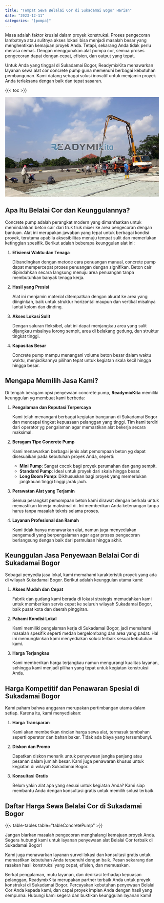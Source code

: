 ```yaml
---
title: "Tempat Sewa Belalai Cor di Sukadamai Bogor Harian"
date: "2023-12-11"
categories: "[pompa]"
---
```


Masa adalah faktor krusial dalam proyek konstruksi. Proses pengecoran lambatnya atau sulitnya akses lokasi bisa menjadi masalah besar yang menghentikan kemajuan proyek Anda. Tetapi, sekarang Anda tidak perlu merasa cemas. Dengan menggunakan alat pompa cor, semua proses pengecoran dapat dengan cepat, efisien, dan output yang tepat.

Untuk Anda yang tinggal di Sukadamai Bogor, ReadymixKita menawarkan layanan sewa alat cor concrete pump guna memenuhi berbagai kebutuhan pembangunan. Kami datang sebagai solusi inovatif untuk menjamin proyek Anda terlaksana dengan baik dan tepat sasaran.

{{< toc >}}

![Tempat Sewa Belalai Cor di Sukadamai Bogor Harian](/images/pompa/sewa-pompa-11.jpg)

## Apa Itu Belalai Cor dan Keunggulannya?

Concrete pump adalah perangkat modern yang dimanfaatkan untuk memindahkan beton cair dari truk truk mixer ke area pengecoran dengan bantuan. Alat ini merupakan jawaban yang tepat untuk berbagai kondisi proyek, terutama apabila aksesibilitas menuju tempat sulit dan memerlukan ketinggian spesifik. Berikut adalah beberapa keunggulan alat ini:

1. **Efisiensi Waktu dan Tenaga**

   Dibandingkan dengan metode cara penuangan manual, concrete pump dapat mempercepat proses penuangan dengan signifikan. Beton cair dipindahkan secara langsung menuju area penuangan tanpa membutuhkan banyak tenaga kerja.

2. **Hasil yang Presisi**

   Alat ini menjamin material ditempatkan dengan akurat ke area yang diinginkan, baik untuk struktur horizontal maupun dan vertikal misalnya lantai kolom dan dinding.

3. **Akses Lokasi Sulit**

   Dengan saluran fleksibel, alat ini dapat menjangkau area yang sulit dijangkau misalnya lorong sempit, area di belakang gedung, dan struktur tingkat tinggi.

4. **Kapasitas Besar**

   Concrete pump mampu menangani volume beton besar dalam waktu waktu, menjadikannya pilihan tepat untuk kegiatan skala kecil hingga hingga besar.

## Mengapa Memilih Jasa Kami?

Di tengah beragam opsi penyewaan concrete pump, **ReadymixKita** memiliki keunggulan yg membuat kami berbeda:

1. **Pengalaman dan Reputasi Terpercaya**

   Kami telah menangani berbagai kegiatan bangunan di Sukadamai Bogor dan mencapai tingkat kepuasaan pelanggan yang tinggi. Tim kami terdiri dari operator yg pengalaman agar memastikan alat bekerja secara maksimal.

2. **Beragam Tipe Concrete Pump**

   Kami menawarkan berbagai jenis alat pemompaan beton yg dapat disesuaikan pada kebutuhan proyek Anda, seperti:
   - **Mini Pump**: Sangat cocok bagi proyek perumahan dan gang sempit.
   - **Standard Pump**: Ideal untuk proyek dari skala hingga besar.
   - **Long Boom Pump**: Dikhususkan bagi proyek yang memerlukan jangkauan tinggi tinggi jarak jauh.

3. **Perawatan Alat yang Terjamin**

   Semua perangkat pemompaan beton kami dirawat dengan berkala untuk memastikan kinerja maksimal di. Ini memberikan Anda ketenangan tanpa harus tanpa masalah teknis selama proses.

4. **Layanan Profesional dan Ramah**

   Kami tidak hanya menawarkan alat, namun juga menyediakan pengemudi yang berpengalaman agar agar proses pengecoran berlangsung dengan baik dari permulaan hingga akhir.

## Keunggulan Jasa Penyewaan Belalai Cor di Sukadamai Bogor

Sebagai penyedia jasa lokal, kami memahami karakteristik proyek yang ada di wilayah Sukadamai Bogor. Berikut adalah keunggulan utama kami:

1. **Akses Mudah dan Cepat**

   Fabrik dan gudang kami berada di lokasi strategis memudahkan kami untuk memberikan servis cepat ke seluruh wilayah Sukadamai Bogor, baik pusat kota dan daerah pinggiran.

2. **Pahami Kondisi Lokal**

   Kami memiliki pengalaman kerja di Sukadamai Bogor, jadi memahami masalah spesifik seperti medan bergelombang dan area yang padat. Hal ini memungkinkan kami menyediakan solusi terbaik sesuai kebutuhan kami.

3. **Harga Terjangkau**

   Kami memberikan harga terjangkau namun mengurangi kualitas layanan, sehingga kami menjadi pilihan yang tepat untuk kegiatan konstruksi Anda.

## Harga Kompetitif dan Penawaran Spesial di Sukadamai Bogor

Kami paham bahwa anggaran merupakan pertimbangan utama dalam setiap. Karena itu, kami menyediakan:

1. **Harga Transparan**

   Kami akan memberikan rincian harga sewa alat, termasuk tambahan seperti operator dan bahan bakar. Tidak ada biaya yang tersembunyi.

2. **Diskon dan Promo**

   Dapatkan diskon menarik untuk penyewaan jangka panjang atau pesanan dalam jumlah besar. Kami juga penawaran khusus untuk kegiatan di wilayah Sukadamai Bogor.

3. **Konsultasi Gratis**

   Belum yakin alat apa yang sesuai untuk kegiatan Anda? Kami siap membantu Anda dengan konsultasi gratis untuk memilih solusi terbaik.

## Daftar Harga Sewa Belalai Cor di Sukadamai Bogor

{{< table-tables table="tableConcretePump" >}}

Jangan biarkan masalah pengecoran menghalangi kemajuan proyek Anda. Segera hubungi kami untuk layanan penyewaan alat Belalai Cor terbaik di Sukadamai Bogor!

Kami juga menawarkan layanan survei lokasi dan konsultasi gratis untuk memastikan kebutuhan Anda terpenuhi dengan baik. Pesan sekarang dan rasakan hasil konstruksi yang cepat, efisien, dan memuaskan.

Berkat pengalaman, mutu layanan, dan dedikasi terhadap kepuasan pelanggan, ReadymixKita merupakan partner terbaik Anda untuk proyek konstruksi di Sukadamai Bogor. Percayakan kebutuhan penyewaan Belalai Cor Anda kepada kami, dan capai proyek impian Anda dengan hasil yang sempurna. Hubungi kami segera dan buktikan keunggulan layanan kami!